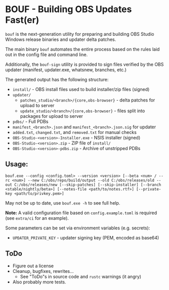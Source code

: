 # BOUF - Building OBS Updates Fast(er)

`bouf` is the next-generation utility for preparing and building OBS Studio Windows release binaries and updater delta patches.

The main binary `bouf` automates the entire process based on the rules laid out in the config file and command line.

Additionally, the `bouf-sign` utility is provided to sign files verified by the OBS updater (manifest, updater.exe, whatsnew, branches, etc.)

The generated output has the following structure:

* `install/` - OBS install files used to build installer/zip files (signed)
* `updater/`
  + `patches_studio/<branch>/{core,obs-browser}` - delta patches for upload to server 
  + `update_studio/<branch>/{core,obs-browser}` - files split into packages for upload to server
* `pdbs/` - Full PDBs
* `manifest_<branch>.json` and `manifest_<branch>.json.sig` for updater
* `added.txt`, `changed.txt`, and `removed.txt` for manual checks 
* `OBS-Studio-<version>-Installer.exe` - NSIS installer (signed)
* `OBS-Studio-<version>.zip` - ZIP file of `install/`
* `OBS-Studio-<version>-pdbs.zip` - Archive of unstripped PDBs

## Usage:

`bouf.exe --config <config.toml> --version <version> [--beta <num> / --rc <num>] --new C:/obs/repo/build/output --old C:/obs/releases/old --out C:/obs/releases/new [--skip-patches] [--skip-installer] [--branch <stable/nightly/beta>] [--notes-file <path/to/notes.rtf>] [--private-key <path/to/privkey.pem>]`

May not be up to date, use `bouf.exe -h` to see full help.

**Note:** A valid configuration file based on `config.example.toml` is required (see `extra/ci` for an example).

Some parameters can be set via environment variables (e.g. secrets):
- `UPDATER_PRIVATE_KEY` - updater signing key (PEM, encoded as base64)

## ToDo

- Figure out a license
- Cleanup, bugfixes, rewrites...
  + See "ToDo"s in source code and `rustc` warnings (it angry)
- Also probably more tests.
